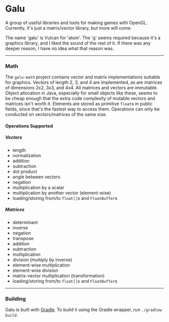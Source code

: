# Galu

A group of useful libraries and tools for making games with OpenGL. Currently, it's just a matrix/vector library, but more will come.

The name 'galu' is Vulcan for 'atom'. The 'g' seems required because it's a graphics library, and I liked the sound of the rest of it.
If there was any deeper reason, I have no idea what that reason was.

***

### Math

The `galu-math` project contains vector and matrix implementations suitable for graphics. Vectors of length 2, 3, and 4 are implemented,
as are matrices of dimensions 2x2, 3x3, and 4x4. All matrices and vectors are immutable. Object allocation in Java, especially for small
objects like these, seems to be cheap enough that the extra code complexity of mutable vectors and matrices isn't worth it. Elements are
stored as primitive `float`s in public fields, since that's the fastest way to access them. Operations can only be conducted on
vectors/matrices of the same size.

#### Operations Supported

##### Vectors

* length
* normalization
* addition
* subtraction
* dot product
* angle between vectors
* negation
* multiplication by a scalar
* multiplication by another vector (element-wise)
* loading/storing from/to `float[]`s and `FloatBuffer`s

##### Matrices

* determinant
* inverse
* negation
* transpose
* addition
* subtraction
* multiplication
* division (multiply by inverse)
* element-wise multiplication
* element-wise division
* matrix-vector multiplication (transformation)
* loading/storing from/to `float[]`s and `FloatBuffer`s

***

### Building

Galu is built with [Gradle](http://www.gradle.org). To build it using the Gradle wrapper, run `./gradlew build`.